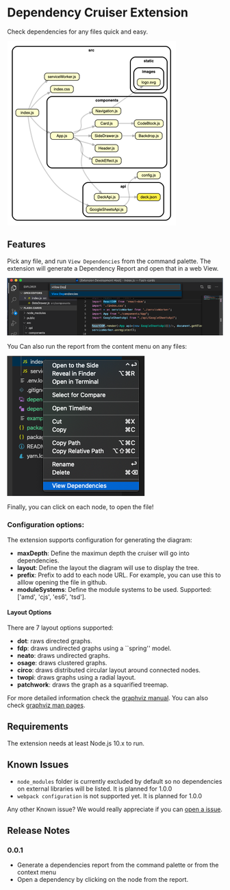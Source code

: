 # Dependency Cruiser Extension

Check dependencies for any files quick and easy.

![Dependency Report Example](docs/example.png)

## Features

Pick any file, and run `View Dependencies` from the command palette. The extension will generate a Dependency Report and open that in a web View.

![View Dependencies Command](docs/view-dependencies-command.png)

You Can also run the report from the content menu on any files:

![View Dependencies Context Menu](docs/view-dependencies-context.png)

Finally, you can click on each node, to open the file!

### Configuration options:

The extension supports configuration for generating the diagram:

-   **maxDepth**: Define the maximun depth the cruiser will go into dependencies.
-   **layout**: Define the layout the diagram will use to display the tree.
-   **prefix**: Prefix to add to each node URL. For example, you can use this to alllow opening the file in github.
-   **moduleSystems**: Define the module systems to be used. Supported: ['amd', 'cjs', 'es6', 'tsd'].

#### Layout Options

There are 7 layout options supported:

-   **dot**: raws directed graphs.
-   **fdp**: draws undirected graphs using a ``spring'' model.
-   **neato**: draws undirected graphs.
-   **osage**: draws clustered graphs.
-   **circo**: draws distributed circular layout around connected nodes.
-   **twopi**: draws graphs using a radial layout.
-   **patchwork**: draws the graph as a squarified treemap.

For more detailed information check the [graphviz manual](https://graphviz.readthedocs.io/en/stable/manual.html#engines). You can also check [graphviz man pages](https://manpages.debian.org/stretch/graphviz/neato.1.en.html).

## Requirements

The extension needs at least Node.js 10.x to run.

## Known Issues

-   `node_modules` folder is currently excluded by default so no dependencies on external libraries will be listed. It is planned for 1.0.0
-   `webpack configuration` is not supported yet. It is planned for 1.0.0

Any other Known issue? We would really appreciate if you can [open a issue](https://github.com/juanallo/vscode-dependency-cruiser/issues).

## Release Notes

### 0.0.1

-   Generate a dependencies report from the command palette or from the context menu
-   Open a dependency by clicking on the node from the report.
